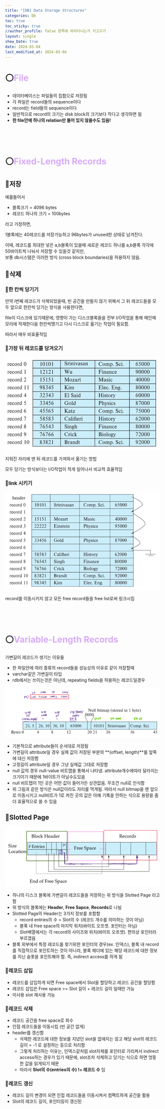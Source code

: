 ```yaml
---
title: "[DB] Data Storage Structures"
categories: Db
toc: true
toc_sticky: true
//author_profile: false 왼쪽에 따라다니는거 키고끄기
layout: single
show_Date: true
date: 2024-03-04
last_modified_at: 2024-03-04
---
```


# ⚪<span style="color: #D6ABFA;">File</span>

- 데이터베이스는 파일들의 집합으로 저장됨
- 각 파일은 record들의 sequence이다
- record는 field들의 sequence이다
- 일반적으로 record의 크기는 disk block의 크기보다 작다고 생각하면 됨
- **한 file안에 하나의 relation만 들어 있지 않을수도 있음!**

<br>

<br>

<br>

# ⚪<span style="color: #D6ABFA;">Fixed-Length Records</span>

## 🔹저장

예를들어서 

- 블록크기 = 4096 bytes
- 레코드 하나의 크기 = 100bytes

라고 가정하면,

1블록에는 40레코드를 저장가능하고 96bytes가 unused한 상태로 남겨진다.

이때, 레코드를 최대한 넣은 a,b블록이 있을때 새로운 레코드 하나를 a,b블록 각각에 50바이트씩 나눠서 저장할 수 있을것 같지만,  
보통 db시스템은 이러한 방식 (cross block boundaries)을 허용하지 않음.

## 🔹삭제

### 🔸한 칸씩 당기기

만약 i번째 레코드가 삭제되었을때, 빈 공간을 만들지 않기 위해서 그 뒤 레코드들을 모두 앞으로 한칸씩 당기는 방식을 사용한다면,

file이 디스크에 있기때문에, 영향이 가는 디스크블록들을 전부 I/O작업을 통해 메인메모리에 적재한다음 한칸씩땡기고 다시 디스크로 옮기는 작업이 필요함. 

따라서 매우 비효율적임

### 🔸가장 뒤 레코드를 당겨오기

![image-20240317175708842](../../assets/images/2024-03-04-DataStorageStructures/image-20240317175708842.png)

지워진 자리에 맨 뒤 레코드를 가져와서 옮기는 방법

모두 당기는 방식보다는 I/O작업이 적게 일어나서 비교적 효율적임

### 🔸link 시키기

![image-20240317181333265](../../assets/images/2024-03-04-DataStorageStructures/image-20240317181333265.png)

record를 이동시키지 않고 모든 free record들을 free list로써 링크시킴

<br>

<br>

<br>

# ⚪<span style="color: #D6ABFA;">Variable-Length Records</span>

가변길이 레코드가 생기는 이유들

- 한 파일안에 여러 종류의 record들을 성능상의 이유로 같이 저장할때
- varchar같은 가변길이 타입
- rdb에서는 쓰이는것은 아닌데, repeating fields을 허용하는 레코드일경우

![image-20240318000714677](../../assets/images/2024-03-04-DataStorageStructures/image-20240318000714677.png)

- 기본적으로 attribute들이 순서대로 저장됨
- 가변길이 attribute일 경우 실제 값이 저장된 부분의 **(offset, length)**를 앞쪽에 대신 저장함
- 고정길이 attribute일 경우 그냥 실제값 그대로 저장함
- null 값의 경우 null-value 비트맵을 통해서 나타냄. attribute개수에따라 달라지는 크기이기 때문에 1바이트가 아닐수도있음
- null 비트맵이 1인 곳은 어떤 값이 들어가든 상관없음. 무조건 null로 인식함
- 위 그림과 같은 방식은 null값이라도 자리를 먹게됨.  따라서 null bitmap을 맨 앞으로 이동시키고 null비트가 1로 켜진 곳의 값은 아예 기록을 안하는 식으로 용량을 좀 더 효율적으로 쓸 수 있음

## 🔹Slotted Page

![image-20240318003628344](../../assets/images/2024-03-04-DataStorageStructures/image-20240318003628344.png)

- 하나의 디스크 블록에 가변길이 레코드들을 저장하는 위 방식을 Slotted Page 라고 함
- 위 방식의 블록에는 **Header**, **Free Sapce**, **Records**로 나뉨
- Slotted Page의 Header는 3가지 정보를 포함함
  - record entries의 수 = Slot의 수 (레코드 개수를 의미하는 것이 아님)
  - 블록 내 free space의 마지막 위치(바이트 오프셋. 포인터는 아님)
  - Slot배열에서는 각 record의 사이즈와 위치(바이트 오프셋). 편의상 포인터라 부르겠음
- 블록 외부에서 특정 레코드를 찾기위한 포인터의 경우(ex. 인덱스), 블록 내 record를 직접적으로 포인트하는 것이 아니라, 블록 헤더에 있는 해당 레코드에 대한 정보를 지닌 슬롯을 포인트해야 함. 즉, indirect access를 하게 됨

### 🔸레코드 삽입

- 레코드를 삽입하게 되면 Free space에서 Slot을 할당하고 레코드 공간을 할당함
- 레코드 삽입은 Free space >= Slot 길이 + 레코드 길이 일때만 가능
- 미사용 slot 재사용 가능

### 🔸레코드 삭제

- 레코드 공간을 free space로 회수
- 인접 레코드들을 이동시킴 (빈 공간 없게)
- header를 갱신함
  - 삭제한 레코드에 대한 정보를 지녔던 slot을 없애지는 않고 해당 slot의 레코드 길이 = -1 로 설정하는 등으로 처리함
  - 그렇게 처리하는 이유는, 인덱스같처럼 slot자체를 포인터로 가리켜서 indirect access하는 경우가 있기 때문에, slot조차 삭제하고 당기는 식으로 하면 엉뚱한 값을 읽게되기 때문
  - 따라서 **Slot의 수(entries의 수) != 레코드 수** 임

### 🔸레코드 갱신

- 레코드 길이 변경이 되면 인접 레코드들을 이동시켜서 컴팩트하게 공간을 활용
- Slot의 레코드 길이, 포인터등이 갱신된
